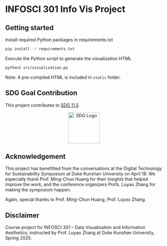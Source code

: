 # INFOSCI 301 Info Vis Project

## Getting started

Install required Python packages in requirements.txt

```bash
pip install -r requirements.txt
```

Execute the Python script to generate the visualization HTML

```bash
python3 src/visualization.py
```

Note: A pre-compiled HTML is included in `static` folder.

## SDG Goal Contribution

This project contributes to [SDG 11.5](https://sdgs.un.org/goals/goal11#targets_and_indicators)

<p align="center">
<img src="https://www.un.org/sustainabledevelopment/wp-content/uploads/2019/08/E-Inverted-Icons_WEB-11-1024x1024.png" alt="SDG Logo" width="100"/>
</p>

## Acknowledgement

This project has benefitted from the conversations at the Digital Technology for Sustainability
Symposium at Duke Kunshan University on April 18. We especially thank Prof. Ming-Chun Huang 
for their insights that helped improve the work, and the conference
organizers Profs. Luyao Zhang for making the symposium happen.

Again, special thanks to Prof. Ming-Chun Huang, Prof. Luyao Zhang.

## Disclaimer

Course project for INFOSCI 301 – Data Visualization and Information Aesthetics, instructed by Prof. Luyao Zhang at Duke Kunshan University, Spring 2025.
